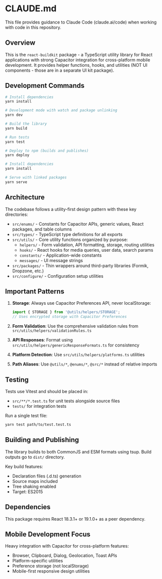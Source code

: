 # CLAUDE.md

This file provides guidance to Claude Code (claude.ai/code) when working with code in this repository.

## Overview

This is the `react-buildkit` package - a TypeScript utility library for React applications with strong Capacitor integration for cross-platform mobile development. It provides helper functions, hooks, and utilities (NOT UI components - those are in a separate UI kit package).

## Development Commands

```bash
# Install dependencies
yarn install

# Development mode with watch and package unlinking
yarn dev

# Build the library
yarn build

# Run tests
yarn test

# Deploy to npm (builds and publishes)
yarn deploy

# Install dependencies  
yarn install

# Serve with linked packages
yarn serve
```

## Architecture

The codebase follows a utility-first design pattern with these key directories:

- `src/enums/` - Constants for Capacitor APIs, generic values, React packages, and table columns
- `src/types/` - TypeScript type definitions for all exports
- `src/utils/` - Core utility functions organized by purpose:
  - `helpers/` - Form validation, API formatting, storage, routing utilities
  - `hooks/` - React hooks for media queries, user data, search params
  - `constants/` - Application-wide constants
  - `messages/` - UI message strings
- `src/packages/` - Thin wrappers around third-party libraries (Formik, Dropzone, etc.)
- `src/configure/` - Configuration setup utilities

## Important Patterns

1. **Storage**: Always use Capacitor Preferences API, never localStorage:
   ```typescript
   import { STORAGE } from '@utils/helpers/STORAGE';
   // Uses encrypted storage with Capacitor Preferences
   ```

2. **Form Validation**: Use the comprehensive validation rules from `src/utils/helpers/validationRules.ts`

3. **API Responses**: Format using `src/utils/helpers/genericResponseFormats.ts` for consistency

4. **Platform Detection**: Use `src/utils/helpers/platforms.ts` utilities

5. **Path Aliases**: Use `@utils/*`, `@enums/*`, `@src/*` instead of relative imports

## Testing

Tests use Vitest and should be placed in:
- `src/**/*.test.ts` for unit tests alongside source files
- `tests/` for integration tests

Run a single test file:
```bash
yarn test path/to/test.test.ts
```

## Building and Publishing

The library builds to both CommonJS and ESM formats using tsup. Build outputs go to `dist/` directory.

Key build features:
- Declaration files (.d.ts) generation
- Source maps included
- Tree shaking enabled
- Target: ES2015

## Dependencies

This package requires React 18.3.1+ or 19.1.0+ as a peer dependency.

## Mobile Development Focus

Heavy integration with Capacitor for cross-platform features:
- Browser, Clipboard, Dialog, Geolocation, Toast APIs
- Platform-specific utilities
- Preference storage (not localStorage)
- Mobile-first responsive design utilities
